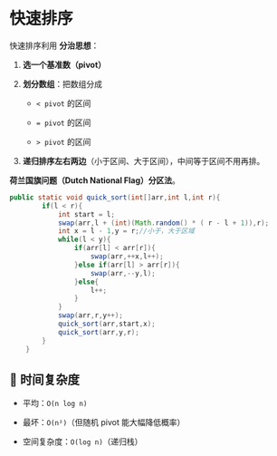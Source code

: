 # 快速排序

快速排序利用 **分治思想**：

1. **选一个基准数（pivot）**

2. **划分数组**：把数组分成
   
   - `< pivot` 的区间
   
   - `= pivot` 的区间
   
   - `> pivot` 的区间

3. **递归排序左右两边**（小于区间、大于区间），中间等于区间不用再排。

 **荷兰国旗问题（Dutch National Flag）分区法**。

```java
public static void quick_sort(int[]arr,int l,int r){
        if(l < r){
            int start = l;
            swap(arr,l + (int)(Math.random() * ( r - l + 1)),r);
            int x = l - 1,y = r;//小于，大于区域
            while(l < y){
                if(arr[l] < arr[r]){
                    swap(arr,++x,l++);
                }else if(arr[l] > arr[r]){
                    swap(arr,--y,l);
                }else{
                    l++;
                }
            }
            swap(arr,r,y++);
            quick_sort(arr,start,x);
            quick_sort(arr,y,r);
        }
    }
```



## 📌 时间复杂度

- 平均：`O(n log n)`

- 最坏：`O(n²)`（但随机 pivot 能大幅降低概率）

- 空间复杂度：`O(log n)`（递归栈）
